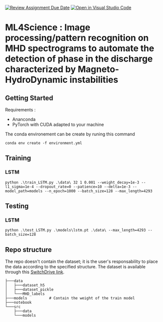 [![Review Assignment Due Date](https://classroom.github.com/assets/deadline-readme-button-24ddc0f5d75046c5622901739e7c5dd533143b0c8e959d652212380cedb1ea36.svg)](https://classroom.github.com/a/fEFF99tU)
[![Open in Visual Studio Code](https://classroom.github.com/assets/open-in-vscode-718a45dd9cf7e7f842a935f5ebbe5719a5e09af4491e668f4dbf3b35d5cca122.svg)](https://classroom.github.com/online_ide?assignment_repo_id=13065283&assignment_repo_type=AssignmentRepo)

# ML4Science : Image processing/pattern recognition on MHD spectrograms to automate the detection of phase in the discharge characterized by Magneto-HydroDynamic instabilities

## Getting Started

Requirements :

- Ananconda
- PyTorch with CUDA adapted to your machine

The conda environement can be create by runing this command

```text
conda env create -f environment.yml
```

## Training

### LSTM

```text
python .\train_LSTM.py .\data\ 32 1 0.001 --weight_decay=1e-3 --l1_sigma=1e-4 --dropout_rate=0 --patience=10 --delta=1e-3 --model_path=models --n_epoch=1000 --batch_size=128 --max_length=4293 
```

## Testing

### LSTM

```text
python .\test_LSTM.py .\models\lstm.pt .\data\ --max_length=4293 --batch_size=128
```

## Repo structure

The repo doesn't contain the dataset; it is the user's responsability to place the data according to the specified structure.
The dataset is available through this [SwitchDrive link](https://drive.switch.ch/index.php/s/K7BYcTRIZMupM7T).

```text
├───data
│   ├───dataset_h5
│   ├───dataset_pickle
│   └───MHD_labels
├───models          # Contain the weight of the train model
├───notebook
└───src
    ├───data
    └───models
```

